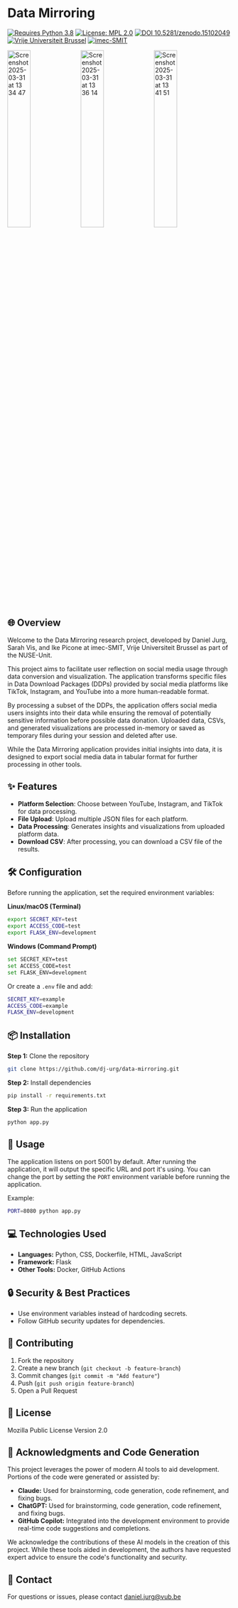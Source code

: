 # Data Mirroring 

[![Requires Python 3.8](https://img.shields.io/badge/py-v3.8-blue)](https://www.python.org/) 
[![License: MPL 2.0](https://img.shields.io/badge/license-MPL--2.0-informational)](https://github.com/dj-urg/data-mirroring?tab=License-1-ov-file#)
[![DOI 10.5281/zenodo.15102049](https://zenodo.org/badge/DOI/10.5281/zenodo.15102049.svg)](https://zenodo.org/records/15102090)
[![Vrije Universiteit Brussel](https://img.shields.io/badge/University-Vrije_Universiteit_Brussel-0089CF)](https://www.vub.be/nl)
[![imec-SMIT](https://img.shields.io/badge/Research-imec--SMIT-red)](https://smit.research.vub.be/en)

<img width="32%" alt="Screenshot 2025-03-31 at 13 34 47" src="https://github.com/user-attachments/assets/0aec8e38-c616-447d-a58c-1e19f1c8d745" /> <img width="32%" alt="Screenshot 2025-03-31 at 13 36 14" src="https://github.com/user-attachments/assets/67d82655-a524-427a-8dbb-36af22b9766e" /> <img width="32%" alt="Screenshot 2025-03-31 at 13 41 51" src="https://github.com/user-attachments/assets/e4d3a169-d63d-4cba-99b1-a515d864b751" />

## 🌐 Overview

Welcome to the Data Mirroring research project, developed by Daniel Jurg, Sarah Vis, and Ike Picone at imec-SMIT, Vrije Universiteit Brussel as part of the NUSE-Unit. 

This project aims to facilitate user reflection on social media usage through data conversion and visualization. The application transforms specific files in Data Download Packages (DDPs) provided by social media platforms like TikTok, Instagram, and YouTube into a more human-readable format.

By processing a subset of the DDPs, the application offers social media users insights into their data while ensuring the removal of potentially sensitive information before possible data donation. Uploaded data, CSVs, and generated visualizations are processed in-memory or saved as temporary files during your session and deleted after use.

While the Data Mirroring application provides initial insights into data, it is designed to export social media data in tabular format for further processing in other tools.

## ✨ Features

- **Platform Selection**: Choose between YouTube, Instagram, and TikTok for data processing.
- **File Upload**: Upload multiple JSON files for each platform.
- **Data Processing**: Generates insights and visualizations from uploaded platform data.
- **Download CSV**: After processing, you can download a CSV file of the results.

## 🛠 Configuration

Before running the application, set the required environment variables:

**Linux/macOS (Terminal)**
```bash
export SECRET_KEY=test
export ACCESS_CODE=test
export FLASK_ENV=development
```

**Windows (Command Prompt)**
```bash
set SECRET_KEY=test
set ACCESS_CODE=test
set FLASK_ENV=development
```

Or create a `.env` file and add:
```bash
SECRET_KEY=example
ACCESS_CODE=example
FLASK_ENV=development
```

## 📦 Installation

**Step 1:** Clone the repository
```bash
git clone https://github.com/dj-urg/data-mirroring.git
```

**Step 2:** Install dependencies
```bash
pip install -r requirements.txt
```

**Step 3:** Run the application
```bash
python app.py
```

## 🚀 Usage

The application listens on port 5001 by default. After running the application, it will output the specific URL and port it's using. You can change the port by setting the `PORT` environment variable before running the application.

Example:
```bash
PORT=8080 python app.py
```

## 💻 Technologies Used

- **Languages:** Python, CSS, Dockerfile, HTML, JavaScript
- **Framework:** Flask
- **Other Tools:** Docker, GitHub Actions

## 🔒 Security & Best Practices

- Use environment variables instead of hardcoding secrets.
- Follow GitHub security updates for dependencies.

## 🤝 Contributing

1. Fork the repository
2. Create a new branch (`git checkout -b feature-branch`)
3. Commit changes (`git commit -m "Add feature"`)
4. Push (`git push origin feature-branch`)
5. Open a Pull Request

## 📄 License

Mozilla Public License Version 2.0

## 🙏 Acknowledgments and Code Generation

This project leverages the power of modern AI tools to aid development. Portions of the code were generated or assisted by:

* **Claude:** Used for brainstorming, code generation, code refinement, and fixing bugs.
* **ChatGPT:** Used for brainstorming, code generation, code refinement, and fixing bugs.
* **GitHub Copilot:** Integrated into the development environment to provide real-time code suggestions and completions.

We acknowledge the contributions of these AI models in the creation of this project. While these tools aided in development, the authors have requested expert advice to ensure the code's functionality and security.

## 📧 Contact

For questions or issues, please contact daniel.jurg@vub.be
